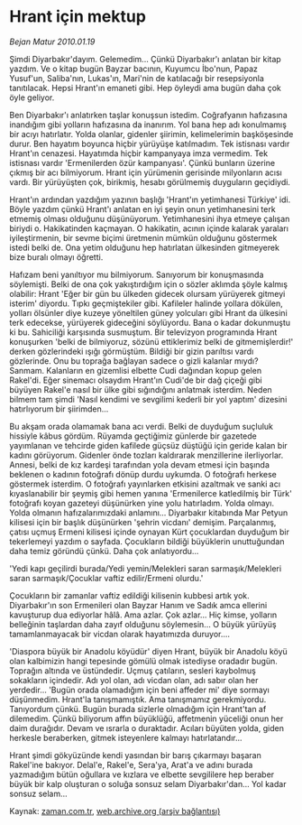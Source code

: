 # Hrant için mektup

*Bejan Matur 2010.01.19*

<tr><td class="metin" colspan="2" style="padding-top: 20px; padding-left: 5px; ">Şimdi Diyarbakır'dayım. Gelemedim... Çünkü Diyarbakır'ı anlatan bir kitap yazdım. Ve o kitap bugün Bayzar bacının, Kuyumcu İbo'nun, Papaz Yusuf'un, Saliba'nın, Lukas'ın, Mari'nin de katılacağı bir resepsiyonla tanıtılacak. Hepsi Hrant'ın emaneti gibi. Hep öyleydi ama bugün daha çok öyle geliyor.</td></tr><tr><td class="metin" colspan="2" style="padding-top: 20px; padding-left: 5px; "><p>Ben Diyarbakır'ı anlatırken taşlar konuşsun istedim. Coğrafyanın hafızasına inandığım gibi yolların hafızasına da inanırım. Yol bana hep adı konulmamış bir acıyı hatırlatır. Yolda olanlar, gidenler şiirimin, kelimelerimin başköşesinde durur. Ben hayatım boyunca hiçbir yürüyüşe katılmadım. Tek istisnası vardır Hrant'ın cenazesi. Hayatımda hiçbir kampanyaya imza vermedim. Tek istisnası vardır 'Ermenilerden özür kampanyası'. Çünkü bunların üzerine çıkmış bir acı bilmiyorum. Hrant için yürümenin gerisinde milyonların acısı vardı. Bir yürüyüşten çok, birikmiş, hesabı görülmemiş duyguların geçidiydi.
<p>Hrant'ın ardından yazdığım yazının başlığı 'Hrant'ın yetimhanesi Türkiye' idi. Böyle yazdım çünkü Hrant'ı anlatan en iyi şeyin onun yetimhanesini terk etmemiş olması olduğunu düşünüyorum. Yetimhanesini ihya etmeye çalışan biriydi o. Hakikatinden kaçmayan. O hakikatin, acının içinde kalarak yaraları iyileştirmenin, bir sevme biçimi üretmenin mümkün olduğunu göstermek istedi belki de. Ona yetim olduğunu hep hatırlatan ülkesinden gitmeyerek bize buralı olmayı öğretti.
<p>Hafızam beni yanıltıyor mu bilmiyorum. Sanıyorum bir konuşmasında söylemişti. Belki de ona çok yakıştırdığım için o sözler aklımda şöyle kalmış olabilir: Hrant 'Eğer bir gün bu ülkeden gidecek olursam yürüyerek gitmeyi isterim' diyordu. Tıpkı geçmiştekiler gibi. Kafileler halinde yollara dökülen, yolları ölsünler diye kuzeye yöneltilen güney yolcuları gibi Hrant da ülkesini terk edecekse, yürüyerek gideceğini söylüyordu. Bana o kadar dokunmuştu ki bu. Sahiciliği karşısında susmuştum. Bir televizyon programında Hrant konuşurken 'belki de bilmiyoruz, sözünü ettiklerimiz belki de gitmemişlerdir!' derken gözlerindeki ışığı görmüştüm. Bildiği bir gizin parıltısı vardı gözlerinde. Onu bu toprağa bağlayan sadece o gizli kalanlar mıydı? Sanmam. Kalanların en gizemlisi elbette Cudi dağından kopup gelen Rakel'di. Eğer sinemacı olsaydım Hrant'ın Cudi'de bir dağ çiçeği gibi büyüyen Rakel'e nasıl bir ülke gibi sığındığını anlatmak isterdim. Neden bilmem tam şimdi 'Nasıl kendimi ve sevgilimi kederli bir yol yaptım' dizesini hatırlıyorum bir şiirimden...
<p>Bu akşam orada olamamak bana acı verdi. Belki de duyduğum suçluluk hissiyle kâbus gördüm. Rüyamda geçtiğimiz günlerde bir gazetede yayımlanan ve tehcirde giden kafilede güçsüz düştüğü için geride kalan bir kadını görüyorum. Gidenler önde tozları kaldırarak menzillerine ilerliyorlar. Annesi, belki de kız kardeşi tarafından yola devam etmesi için başında beklenen o kadının fotoğrafı dönüp durdu uykumda. O fotoğrafı herkese göstermek isterdim. O fotoğrafı yayınlarken etkisini azaltmak ve sanki acı kıyaslanabilir bir şeymiş gibi hemen yanına 'Ermenilerce katledilmiş bir Türk' fotoğrafı koyan gazeteyi düşünürken yine yolu hatırladım. Yolda olmayı. Yolda olmanın hafızalarımızdaki anlamını... Diyarbakır kitabında Mar Petyun kilisesi için bir başlık düşünürken 'şehrin vicdanı' demişim. Parçalanmış, çatısı uçmuş Ermeni kilisesi içinde oynayan Kürt çocuklardan duyduğum bir tekerlemeyi yazdım o sayfada. Çocukların bildiği büyüklerin unuttuğundan daha temiz göründü çünkü. Daha çok anlatıyordu...
<p>'Yedi kapı geçilirdi burada/Yedi yemin/Melekleri saran sarmaşık/Melekleri saran sarmaşık/Çocuklar vaftiz edilir/Ermeni olurdu.'
<p>Çocukların bir zamanlar vaftiz edildiği kilisenin kubbesi artık yok. Diyarbakır'ın son Ermenileri olan Bayzar Hanım ve Sadık amca ellerini kavuşturup dua ediyorlar hâlâ. Ama azlar. Çok azlar... Hiç kimse, yolların belleğinin taşlardan daha zayıf olduğunu söylemesin... O büyük yürüyüş tamamlanmayacak bir vicdan olarak hayatımızda duruyor....
<p>'Diaspora büyük bir Anadolu köyüdür' diyen Hrant, büyük bir Anadolu köyü olan kalbimizin hangi tepesinde gömülü olmak istediyse oradadır bugün. Toprağın altında ve üstündedir. Uçmuş çatıların, sesleri kaybolmuş sokakların içindedir. Adı yol olan, adı vicdan olan, adı sabır olan her yerdedir... 'Bugün orada olamadığım için beni affeder mi' diye sormayı düşünmedim. Hrant'la tanışmamıştık. Ama tanışmamız gerekmiyordu. Tanıyordum çünkü. Bugün burada sizlerle olmadığım için Hrant'tan af dilemedim. Çünkü biliyorum affın büyüklüğü, affetmenin yüceliği onun her daim durağıdır. Devam ve ısrarla o duraktadır. Acıları büyüten yolda, giden herkesle beraberken, gitmek isteyenlere kalmayı hatırlatandır...
<p>Hrant şimdi gökyüzünde kendi yasından bir barış çıkarmayı başaran Rakel'ine bakıyor. Delal'e, Rakel'e, Sera'ya, Arat'a ve adını burada yazmadığım bütün oğullara ve kızlara ve elbette sevgililere hep beraber büyük bir kalp oluşturan o soluğa sonsuz selam Diyarbakır'dan... Yol kadar sonsuz selam... <br/></p></p></p></p></p></p></p></p></td></tr>

Kaynak: [zaman.com.tr](http://zaman.com.tr/yazar.do?yazino=941925), [web.archive.org (arşiv bağlantısı)](http://web.archive.org/web/20100124080118/http://www.zaman.com.tr:80/yazar.do?yazino=941925)
